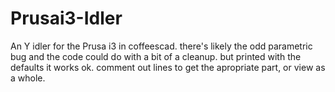 Prusai3-Idler
=============

An Y idler for the Prusa i3 in coffeescad.
there's likely the odd parametric bug and the code could do with a bit of a cleanup. 
but printed with the defaults it works ok.
comment out lines to get the apropriate part, or view as a whole.

